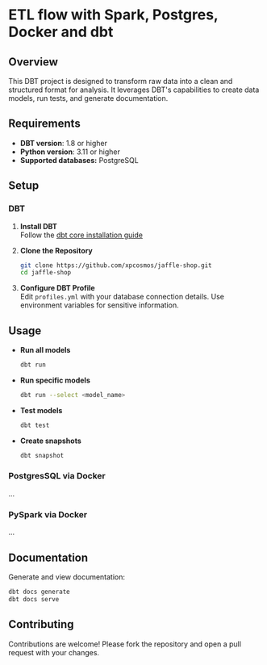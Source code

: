 # ETL flow with Spark, Postgres, Docker and dbt

## Overview

This DBT project is designed to transform raw data into a clean and structured format for analysis. It leverages DBT's capabilities to create data models, run tests, and generate documentation.

## Requirements

- **DBT version**: 1.8 or higher
- **Python version**: 3.11 or higher
- **Supported databases:** PostgreSQL

## Setup

### DBT

1. **Install DBT**  
   Follow the [dbt core installation guide](https://docs.getdbt.com/docs/core/installation-overview)

2. **Clone the Repository**  
   ```bash
   git clone https://github.com/xpcosmos/jaffle-shop.git
   cd jaffle-shop
   ```

3. **Configure DBT Profile**  
   Edit `profiles.yml` with your database connection details. Use environment variables for sensitive information.
   

## Usage

- **Run all models**  
  ```bash
  dbt run
  ```

- **Run specific models**  
  ```bash
  dbt run --select <model_name>
  ```

- **Test models**  
  ```bash
  dbt test
  ```

- **Create snapshots**  
  ```bash
  dbt snapshot
  ```

### PostgresSQL via Docker

...

### PySpark via Docker

...

## Documentation

Generate and view documentation:

```bash
dbt docs generate
dbt docs serve
```

## Contributing

Contributions are welcome! Please fork the repository and open a pull request with your changes.
